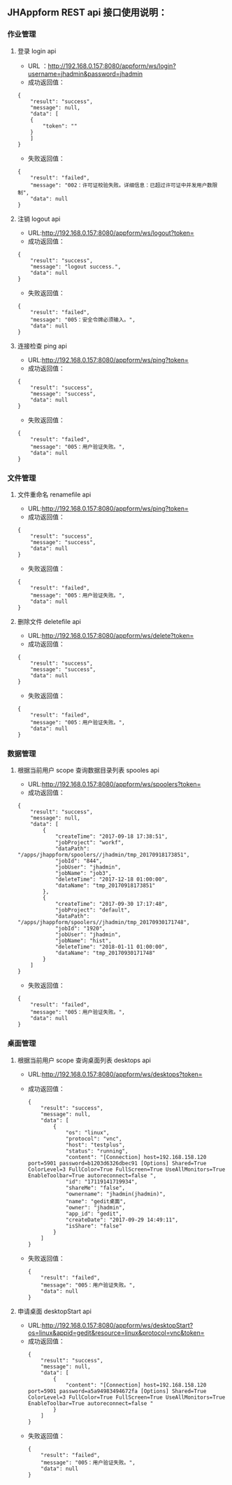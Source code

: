 ## JHAppform REST api 接口使用说明：

###  作业管理

1. 登录 login api

	- URL ：http://192.168.0.157:8080/appform/ws/login?username=jhadmin&password=jhadmin
	- 成功返回值：

	```
	{
	    "result": "success",
	    "message": null,
	    "data": [
		{
		    "token": ""
		}
	    ]
	}
	```
	- 失败返回值：
	```
	{
	    "result": "failed",
	    "message": "002：许可证校验失败。详细信息：已超过许可证中并发用户数限制",
	    "data": null
	}
	```
2. 注销 logout api

	- URL:http://192.168.0.157:8080/appform/ws/logout?token=
	- 成功返回值：
	```
	{
	    "result": "success",
	    "message": "logout success.",
	    "data": null
	}
	```	
	- 失败返回值：
	```
	{
	    "result": "failed",
	    "message": "005：安全令牌必须输入。",
	    "data": null
	}
	```
3. 连接检查 ping api

	- URL:http://192.168.0.157:8080/appform/ws/ping?token=
	- 成功返回值：
	```
	{
	    "result": "success",
	    "message": "success",
	    "data": null
	}
	```
	- 失败返回值：
	```
	{
	    "result": "failed",
	    "message": "005：用户验证失败。",
	    "data": null
	}
	```
### 文件管理

1. 文件重命名 renamefile api

	- URL:http://192.168.0.157:8080/appform/ws/ping?token=
	- 成功返回值：
	```
	{
	    "result": "success",
	    "message": "success",
	    "data": null
	}
	```	
	- 失败返回值：
	```
	{
	    "result": "failed",
	    "message": "005：用户验证失败。",
	    "data": null
	}
	```
2. 删除文件 deletefile api

	- URL:http://192.168.0.157:8080/appform/ws/delete?token=
	- 成功返回值：
	```
	{
	    "result": "success",
	    "message": "success",
	    "data": null
	}
	```	
	- 失败返回值：
	```
	{
	    "result": "failed",
	    "message": "005：用户验证失败。",
	    "data": null
	}
	```

### 数据管理

1. 根据当前用户 scope 查询数据目录列表 spooles api

	- URL:http://192.168.0.157:8080/appform/ws/spoolers?token=
	- 成功返回值：
	```
	{
	    "result": "success",
	    "message": null,
	    "data": [
	        {
	            "createTime": "2017-09-18 17:38:51",
	            "jobProject": "workf",
	            "dataPath": "/apps/jhappform/spoolers//jhadmin/tmp_20170918173851",
	            "jobId": "844",
	            "jobUser": "jhadmin",
	            "jobName": "job3",
	            "deleteTime": "2017-12-18 01:00:00",
	            "dataName": "tmp_20170918173851"
	        },
	        {
	            "createTime": "2017-09-30 17:17:48",
	            "jobProject": "default",
	            "dataPath": "/apps/jhappform/spoolers//jhadmin/tmp_20170930171748",
	            "jobId": "1920",
	            "jobUser": "jhadmin",
	            "jobName": "hist",
	            "deleteTime": "2018-01-11 01:00:00",
	            "dataName": "tmp_20170930171748"
	        }
	    ]
	}
	```	
	- 失败返回值：

	```
	{
	    "result": "failed",
	    "message": "005：用户验证失败。",
	    "data": null
	}
	```


### 桌面管理

1. 根据当前用户 scope 查询桌面列表 desktops api

	- URL:http://192.168.0.157:8080/appform/ws/desktops?token=

	- 成功返回值：
		```
		{
		    "result": "success",
		    "message": null,
		    "data": [
		        {
		            "os": "linux",
		            "protocol": "vnc",
		            "host": "testplus",
		            "status": "running",
		            "content": "[Connection] host=192.168.158.120 port=5901 password=b1203d6326dbec91 [Options] Shared=True ColorLevel=3 FullColor=True FullScreen=True UseAllMonitors=True EnableToolbar=True autoreconnect=false ",
		            "id": "17119141719934",
		            "shareMe": "false",
		            "ownername": "jhadmin(jhadmin)",
		            "name": "gedit桌面",
		            "owner": "jhadmin",
		            "app_id": "gedit",
		            "createDate": "2017-09-29 14:49:11",
		            "isShare": "false"
		        }
		    ]
		}
		```
	- 失败返回值：
		```
		{
		    "result": "failed",
		    "message": "005：用户验证失败。",
		    "data": null
		}
		```
2. 申请桌面 desktopStart api

	- URL:http://192.168.0.157:8080/appform/ws/desktopStart?os=linux&appid=gedit&resource=linux&protocol=vnc&token=
	- 成功返回值：
		```
		{
		    "result": "success",
		    "message": null,
		    "data": [
		        {
		            "content": "[Connection] host=192.168.158.120 port=5901 password=a5a94983494672fa [Options] Shared=True ColorLevel=3 FullColor=True FullScreen=True UseAllMonitors=True EnableToolbar=True autoreconnect=false "
		        }
		    ]
		}
		```	
	- 失败返回值：
		```
		{
		    "result": "failed",
		    "message": "005：用户验证失败。",
		    "data": null
		}
		```

